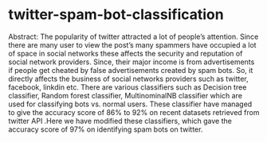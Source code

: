 # twitter-spam-bot-classification

Abstract: The popularity of twitter attracted a lot of people’s attention. Since there are many user to view the
post’s many spammers have occupied a lot of space in social networks these affects the security and reputation
of social network providers. Since, their major income is from advertisements if people get cheated by false
advertisements created by spam bots. So, it directly affects the business of social networks providers such as
twitter, facebook, linkdin etc. There are various classifiers such as Decision tree classifier, Random forest
classifier, MultinominalNB classifier which are used for classifying bots vs. normal users. These classifier have
managed to give the accuracy score of 86% to 92% on recent datasets retrieved from twitter API .Here we have
modified these classifiers, which gave the accuracy score of 97% on identifying spam bots on twitter.
